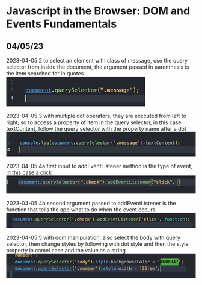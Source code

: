 # Javascript in the Browser: DOM and Events Fundamentals

## 04/05/23

2023-04-05 2 to select an element with class of message, use the query selector from inside the document, the argument passed in parenthesis is the item searched for in quotes
![alt](images/07-js-in-browser/2023-04-05-1.png)

2023-04-05 3 with multiple dot operators, they are executed from left to right, so to access a property of item in the query selector, in this case textContent, follow the query selector with the property name after a dot
![alt](images/07-js-in-browser/2023-04-05-2.png)

2023-04-05 4a first input to addEventListener method is the type of event, in this case a click
![alt](images/07-js-in-browser/2023-04-05-3a.png)

2023-04-05 4b second argument passed to addEventListener is the function that tells the app what to do when the event occurs
![alt](images/07-js-in-browser/2023-04-05-3b.png)

2023-04-05 5 with dom manipulation, also select the body with query selector, then change styles by following with dot style and then the style property in camel case and the value as a string
![alt](images/07-js-in-browser/2023-04-05-4.png)
